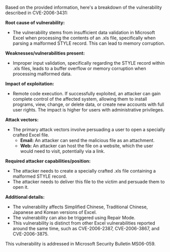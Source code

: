 Based on the provided information, here's a breakdown of the vulnerability described in CVE-2006-3431:

**Root cause of vulnerability:**
- The vulnerability stems from insufficient data validation in Microsoft Excel when processing the contents of an .xls file, specifically when parsing a malformed STYLE record. This can lead to memory corruption.

**Weaknesses/vulnerabilities present:**
- Improper input validation, specifically regarding the STYLE record within .xls files, leads to a buffer overflow or memory corruption when processing malformed data.

**Impact of exploitation:**
- Remote code execution. If successfully exploited, an attacker can gain complete control of the affected system, allowing them to install programs, view, change, or delete data, or create new accounts with full user rights. The impact is higher for users with administrative privileges.

**Attack vectors:**
- The primary attack vectors involve persuading a user to open a specially crafted Excel file.
    - **Email:** An attacker can send the malicious file as an attachment.
    - **Web:** An attacker can host the file on a website, which the user would need to visit, potentially via a link.

**Required attacker capabilities/position:**
- The attacker needs to create a specially crafted .xls file containing a malformed STYLE record.
- The attacker needs to deliver this file to the victim and persuade them to open it.

**Additional details:**
- The vulnerability affects Simplified Chinese, Traditional Chinese, Japanese and Korean versions of Excel.
- The vulnerability can also be triggered using Repair Mode.
- This vulnerability is distinct from other Excel vulnerabilities reported around the same time, such as CVE-2006-2387, CVE-2006-3867, and CVE-2006-3875.

This vulnerability is addressed in Microsoft Security Bulletin MS06-059.